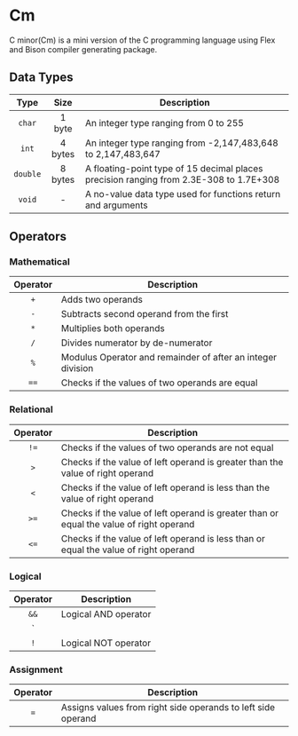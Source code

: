 # Cm

C minor(Cm) is a mini version of the C programming language using Flex and Bison compiler generating package.

## Data Types

|Type    |Size   |Description                                                                           |
|:------:|:-----:|--------------------------------------------------------------------------------------|
|`char`  |1 byte |An integer type ranging from 0 to 255                                                 |
|`int`   |4 bytes|An integer type ranging from -2,147,483,648 to 2,147,483,647                          |
|`double`|8 bytes|A floating-point type of 15 decimal places precision ranging from 2.3E-308 to 1.7E+308|
|`void`  |-      |A no-value data type used for functions return and arguments                          |

## Operators

### Mathematical

|Operator|Description                                                |
|:------:|-----------------------------------------------------------|
|`+`     |Adds two operands                                          |
|`-`     |Subtracts second operand from the first                    |
|`*`     |Multiplies both operands                                   |
|`/`     |Divides numerator by de-numerator                          |
|`%`     |Modulus Operator and remainder of after an integer division|
|`==`    |Checks if the values of two operands are equal             |

### Relational

|Operator|Description                                                                            |
|:------:|---------------------------------------------------------------------------------------|
|`!=`    |Checks if the values of two operands are not equal                                     |
|`>`     |Checks if the value of left operand is greater than the value of right operand         |
|`<`     |Checks if the value of left operand is less than the value of right operand            |
|`>=`    |Checks if the value of left operand is greater than or equal the value of right operand|
|`<=`    |Checks if the value of left operand is less than or equal the value of right operand   |

### Logical

|Operator|Description         |
|:------:|--------------------|
|`&&`    |Logical AND operator|
|`||`    |Logical OR operator |
|`!`     |Logical NOT operator|

### Assignment

|Operator|Description                                                 |
|:------:|------------------------------------------------------------|
|`=`     |Assigns values from right side operands to left side operand|
